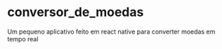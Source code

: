 # conversor_de_moedas
Um pequeno aplicativo feito em react native para converter moedas em tempo real

